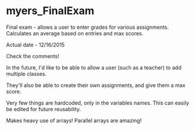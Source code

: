 # myers_FinalExam
Final exam - allows a user to enter grades for various assignments. Calculates an average based on entries and max scores. 

Actual date - 12/16/2015

Check the comments!

In the future, I'd like to be able to allow a user (such as a teacher) to add multiple classes.

They'll also be able to create their own assignments, and give them a max score. 

Very few things are hardcoded, only in the variables names. This can easily be edited for future reusability. 

Makes heavy use of arrays! Parallel arrays are amazing!
